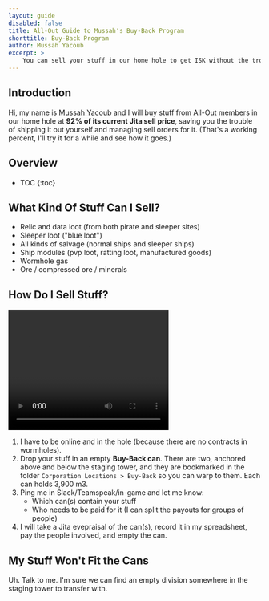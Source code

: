 ```yaml
---
layout: guide
disabled: false
title: All-Out Guide to Mussah's Buy-Back Program
shorttitle: Buy-Back Program
author: Mussah Yacoub
excerpt: >
    You can sell your stuff in our home hole to get ISK without the trouble of shipping it out to a hub.
---
```


## Introduction

Hi, my name is [Mussah Yacoub](http://evewho.com/pilot/Mussah+Yacoub) and I will buy stuff from All-Out members in our home hole at **92% of its current Jita sell price**, saving you the trouble of shipping it out yourself and managing sell orders for it.  (That's a working percent, I'll try it for a while and see how it goes.)

## Overview

* TOC
{:toc}

## What Kind Of Stuff Can I Sell?

- Relic and data loot (from both pirate and sleeper sites)
- Sleeper loot ("blue loot")
- All kinds of salvage (normal ships and sleeper ships)
- Ship modules (pvp loot, ratting loot, manufactured goods)
- Wormhole gas
- Ore / compressed ore / minerals

## How Do I Sell Stuff?

<video width="320" height="240" autoplay>
  <source src="{{site.baseurl}}/img/lootcans.webm" type="video/webm">
  Your browser does not support the video tag.
</video>

1. I have to be online and in the hole (because there are no contracts in wormholes).
1. Drop your stuff in an empty **Buy-Back can**.  There are two, anchored above and below the staging tower, and they are bookmarked in the folder `Corporation Locations > Buy-Back` so you can warp to them.  Each can holds 3,900 m3.
1. Ping me in Slack/Teamspeak/in-game and let me know:
    - Which can(s) contain your stuff
    - Who needs to be paid for it (I can split the payouts for groups of people)
1. I will take a Jita evepraisal of the can(s), record it in my spreadsheet, pay the people involved, and empty the can.

## My Stuff Won't Fit the Cans

Uh.  Talk to me. I'm sure we can find an empty division somewhere in the staging tower to transfer with.
